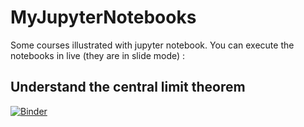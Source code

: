 # MyJupyterNotebooks
Some courses illustrated with jupyter notebook.
You can execute the notebooks in live (they are in slide mode) :

## Understand the central limit theorem 
[![Binder](https://mybinder.org/badge.svg)](https://mybinder.org/v2/gh/yaspat/MyJupyterNotebooks/master?filepath=UnderstandTCL.ipynb)
